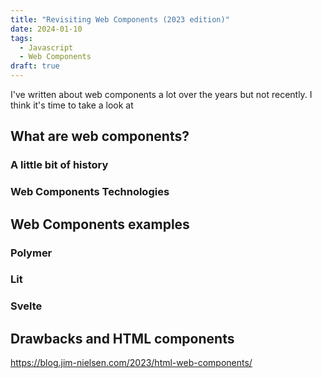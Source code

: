 ```yaml
---
title: "Revisiting Web Components (2023 edition)"
date: 2024-01-10
tags:
  - Javascript
  - Web Components
draft: true
---
```


I've written about web components a lot over the years but not recently. I think it's time to take a look at

## What are web components?

### A little bit of history

### Web Components Technologies

## Web Components examples

### Polymer

### Lit

### Svelte

## Drawbacks and HTML components

<https://blog.jim-nielsen.com/2023/html-web-components/>
